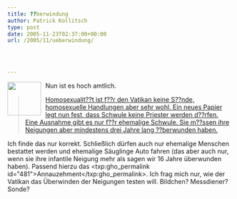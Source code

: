 ```yaml
---
title: ??berwindung
author: Patrick Kollitsch
type: post
date: 2005-11-23T02:37:00+00:00
url: /2005/11/ueberwindung/




---
```

<img src="/images/105.jpg" style="height:75px;width:75px;float:left;margin-right:10px;" />Nun ist es hoch amtlich.

> [Homosexualit??t ist f??r den Vatikan keine S??nde, homosexuelle Handlungen aber sehr wohl. Ein neues Papier legt nun fest, dass Schwule keine Priester werden d??rfen. Eine Ausnahme gibt es nur f??r ehemalige Schwule. Sie m??ssen ihre Neigungen aber mindestens drei Jahre lang ??berwunden haben.][1] 

Ich finde das nur korrekt. Schlie&szlig;lich d&uuml;rfen auch nur ehemalige Menschen bestattet werden und ehemalige S&auml;uglinge Auto fahren (das aber auch nur, wenn sie ihre infantile Neigung mehr als sagen wir 16 Jahre &uuml;berwunden haben). Passend hierzu das <txp:gho_permalink id="481">Annauzehment</txp:gho_permalink>. Ich frag mich nur, wie der Vatikan das &Uuml;berwinden der Neigungen testen will. Bildchen? Messdiener? Sonde?

 [1]: http://www.tagesschau.de/aktuell/meldungen/0,1185,OID4981308_REF1,00.html